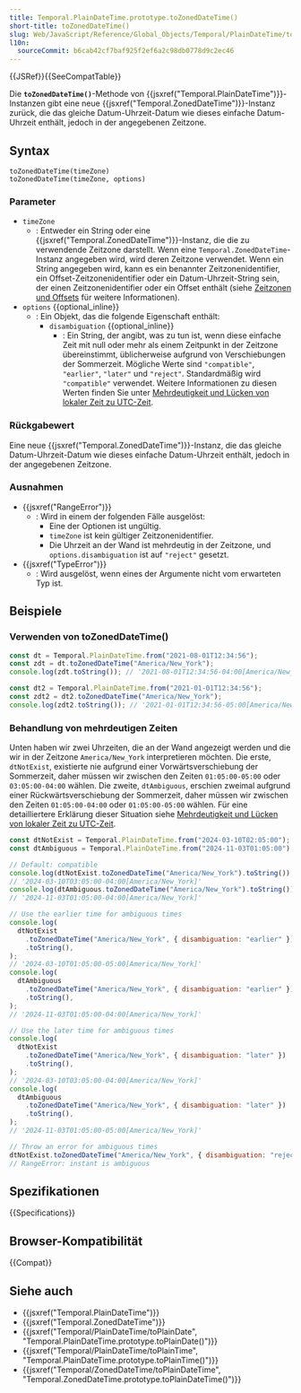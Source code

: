 ```yaml
---
title: Temporal.PlainDateTime.prototype.toZonedDateTime()
short-title: toZonedDateTime()
slug: Web/JavaScript/Reference/Global_Objects/Temporal/PlainDateTime/toZonedDateTime
l10n:
  sourceCommit: b6cab42cf7baf925f2ef6a2c98db0778d9c2ec46
---
```


{{JSRef}}{{SeeCompatTable}}

Die **`toZonedDateTime()`**-Methode von {{jsxref("Temporal.PlainDateTime")}}-Instanzen gibt eine neue {{jsxref("Temporal.ZonedDateTime")}}-Instanz zurück, die das gleiche Datum-Uhrzeit-Datum wie dieses einfache Datum-Uhrzeit enthält, jedoch in der angegebenen Zeitzone.

## Syntax

```js-nolint
toZonedDateTime(timeZone)
toZonedDateTime(timeZone, options)
```

### Parameter

- `timeZone`
  - : Entweder ein String oder eine {{jsxref("Temporal.ZonedDateTime")}}-Instanz, die die zu verwendende Zeitzone darstellt. Wenn eine `Temporal.ZonedDateTime`-Instanz angegeben wird, wird deren Zeitzone verwendet. Wenn ein String angegeben wird, kann es ein benannter Zeitzonenidentifier, ein Offset-Zeitzonenidentifier oder ein Datum-Uhrzeit-String sein, der einen Zeitzonenidentifier oder ein Offset enthält (siehe [Zeitzonen und Offsets](/de/docs/Web/JavaScript/Reference/Global_Objects/Temporal/ZonedDateTime#time_zones_and_offsets) für weitere Informationen).
- `options` {{optional_inline}}
  - : Ein Objekt, das die folgende Eigenschaft enthält:
    - `disambiguation` {{optional_inline}}
      - : Ein String, der angibt, was zu tun ist, wenn diese einfache Zeit mit null oder mehr als einem Zeitpunkt in der Zeitzone übereinstimmt, üblicherweise aufgrund von Verschiebungen der Sommerzeit. Mögliche Werte sind `"compatible"`, `"earlier"`, `"later"` und `"reject"`. Standardmäßig wird `"compatible"` verwendet. Weitere Informationen zu diesen Werten finden Sie unter [Mehrdeutigkeit und Lücken von lokaler Zeit zu UTC-Zeit](/de/docs/Web/JavaScript/Reference/Global_Objects/Temporal/ZonedDateTime#ambiguity_and_gaps_from_local_time_to_utc_time).

### Rückgabewert

Eine neue {{jsxref("Temporal.ZonedDateTime")}}-Instanz, die das gleiche Datum-Uhrzeit-Datum wie dieses einfache Datum-Uhrzeit enthält, jedoch in der angegebenen Zeitzone.

### Ausnahmen

- {{jsxref("RangeError")}}
  - : Wird in einem der folgenden Fälle ausgelöst:
    - Eine der Optionen ist ungültig.
    - `timeZone` ist kein gültiger Zeitzonenidentifier.
    - Die Uhrzeit an der Wand ist mehrdeutig in der Zeitzone, und `options.disambiguation` ist auf `"reject"` gesetzt.
- {{jsxref("TypeError")}}
  - : Wird ausgelöst, wenn eines der Argumente nicht vom erwarteten Typ ist.

## Beispiele

### Verwenden von toZonedDateTime()

```js
const dt = Temporal.PlainDateTime.from("2021-08-01T12:34:56");
const zdt = dt.toZonedDateTime("America/New_York");
console.log(zdt.toString()); // '2021-08-01T12:34:56-04:00[America/New_York]'

const dt2 = Temporal.PlainDateTime.from("2021-01-01T12:34:56");
const zdt2 = dt2.toZonedDateTime("America/New_York");
console.log(zdt2.toString()); // '2021-01-01T12:34:56-05:00[America/New_York]'
```

### Behandlung von mehrdeutigen Zeiten

Unten haben wir zwei Uhrzeiten, die an der Wand angezeigt werden und die wir in der Zeitzone `America/New_York` interpretieren möchten. Die erste, `dtNotExist`, existierte nie aufgrund einer Vorwärtsverschiebung der Sommerzeit, daher müssen wir zwischen den Zeiten `01:05:00-05:00` oder `03:05:00-04:00` wählen. Die zweite, `dtAmbiguous`, erschien zweimal aufgrund einer Rückwärtsverschiebung der Sommerzeit, daher müssen wir zwischen den Zeiten `01:05:00-04:00` oder `01:05:00-05:00` wählen. Für eine detailliertere Erklärung dieser Situation siehe [Mehrdeutigkeit und Lücken von lokaler Zeit zu UTC-Zeit](/de/docs/Web/JavaScript/Reference/Global_Objects/Temporal/ZonedDateTime#ambiguity_and_gaps_from_local_time_to_utc_time).

```js
const dtNotExist = Temporal.PlainDateTime.from("2024-03-10T02:05:00");
const dtAmbiguous = Temporal.PlainDateTime.from("2024-11-03T01:05:00");

// Default: compatible
console.log(dtNotExist.toZonedDateTime("America/New_York").toString());
// '2024-03-10T03:05:00-04:00[America/New_York]'
console.log(dtAmbiguous.toZonedDateTime("America/New_York").toString());
// '2024-11-03T01:05:00-04:00[America/New_York]'

// Use the earlier time for ambiguous times
console.log(
  dtNotExist
    .toZonedDateTime("America/New_York", { disambiguation: "earlier" })
    .toString(),
);
// '2024-03-10T01:05:00-05:00[America/New_York]'
console.log(
  dtAmbiguous
    .toZonedDateTime("America/New_York", { disambiguation: "earlier" })
    .toString(),
);
// '2024-11-03T01:05:00-04:00[America/New_York]'

// Use the later time for ambiguous times
console.log(
  dtNotExist
    .toZonedDateTime("America/New_York", { disambiguation: "later" })
    .toString(),
);
// '2024-03-10T03:05:00-04:00[America/New_York]'
console.log(
  dtAmbiguous
    .toZonedDateTime("America/New_York", { disambiguation: "later" })
    .toString(),
);
// '2024-11-03T01:05:00-05:00[America/New_York]'

// Throw an error for ambiguous times
dtNotExist.toZonedDateTime("America/New_York", { disambiguation: "reject" });
// RangeError: instant is ambiguous
```

## Spezifikationen

{{Specifications}}

## Browser-Kompatibilität

{{Compat}}

## Siehe auch

- {{jsxref("Temporal.PlainDateTime")}}
- {{jsxref("Temporal.ZonedDateTime")}}
- {{jsxref("Temporal/PlainDateTime/toPlainDate", "Temporal.PlainDateTime.prototype.toPlainDate()")}}
- {{jsxref("Temporal/PlainDateTime/toPlainTime", "Temporal.PlainDateTime.prototype.toPlainTime()")}}
- {{jsxref("Temporal/ZonedDateTime/toPlainDateTime", "Temporal.ZonedDateTime.prototype.toPlainDateTime()")}}
